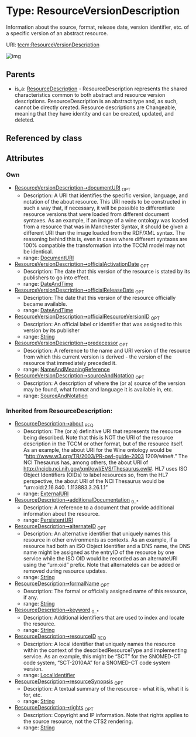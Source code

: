 
# Type: ResourceVersionDescription


Information about the source, format, release date, version identifier, etc. of a specific version of an abstract resource.

URI: [tccm:ResourceVersionDescription](https://hotecosystem.org/tccm/ResourceVersionDescription)


![img](http://yuml.me/diagram/nofunky;dir:TB/class/[Extension],[Annotation],[SourceAndNotation],[NameAndMeaningReference]<predecessor%200..1-++[ResourceVersionDescription&#124;documentURI:DocumentURI%20%3F;officialResourceVersionID:string%20%3F;officialReleaseDate:DateAndTime%20%3F;officialActivationDate:DateAndTime%20%3F;about(i):ExternalURI;resourceID(i):LocalIdentifier;formalName(i):string%20%3F;keyword(i):string%20*;resourceSynopsis(i):string%20%3F;additionalDocumentation(i):PersistentURI%20*;rights(i):string%20%3F;alternateID(i):string%20%3F],[SourceAndNotation]<sourceAndNotation%200..1-++[ResourceVersionDescription],[ResourceDescription]^-[ResourceVersionDescription],[ResourceDescription],[NameAndMeaningReference])

## Parents

 *  is_a: [ResourceDescription](ResourceDescription.md) - ResourceDescription represents the shared characteristics common to both abstract and resource version descriptions. ResourceDescription is an abstract type and, as such, cannot be directly created. Resource descriptions are Changeable, meaning that they have identity and can be created, updated, and deleted.

## Referenced by class


## Attributes


### Own

 * [ResourceVersionDescription➞documentURI](ResourceVersionDescription_documentURI.md)  <sub>OPT</sub>
    * Description: A URI that identifies the specific version, language, and notation of the about resource. This URI needs to be constructed in such a way that, if necessary, it will be possible to differentiate resource versions that were loaded from different document syntaxes. As an example, if an image of a wine ontology was loaded from a resource that was in Manchester Syntax, it should be given a different URI than the image loaded from the RDF/XML syntax. The reasoning behind this is, even in cases where different syntaxes are 100% compatible the transformation into the TCCM model may not be identical.
    * range: [DocumentURI](types/DocumentURI.md)
 * [ResourceVersionDescription➞officialActivationDate](ResourceVersionDescription_officialActivationDate.md)  <sub>OPT</sub>
    * Description: The date that this version of the resource is stated by its publishers to go into effect.
    * range: [DateAndTime](types/DateAndTime.md)
 * [ResourceVersionDescription➞officialReleaseDate](ResourceVersionDescription_officialReleaseDate.md)  <sub>OPT</sub>
    * Description: The date that this version of the resource officially became available.
    * range: [DateAndTime](types/DateAndTime.md)
 * [ResourceVersionDescription➞officialResourceVersionID](ResourceVersionDescription_officialResourceVersionID.md)  <sub>OPT</sub>
    * Description: An official label or identifier that was assigned to this version by its publisher
    * range: [String](types/String.md)
 * [ResourceVersionDescription➞predecessor](ResourceVersionDescription_predecessor.md)  <sub>OPT</sub>
    * Description: A reference to the name and URI version of the resource from which this current version is derived - the version of the resource that immediately preceded it.
    * range: [NameAndMeaningReference](NameAndMeaningReference.md)
 * [ResourceVersionDescription➞sourceAndNotation](ResourceVersionDescription_sourceAndNotation.md)  <sub>OPT</sub>
    * Description: A description of where the (or a) source of the version may be found, what format and language it is available in, etc.
    * range: [SourceAndNotation](SourceAndNotation.md)

### Inherited from ResourceDescription:

 * [ResourceDescription➞about](ResourceDescription_about.md)  <sub>REQ</sub>
    * Description: The (or a) definitive URI that represents the resource being described. Note that this is NOT the URI of the resource description in the TCCM or other format, but of the resource itself. As an example, the about URI for the Wine ontology would be “http://www.w3.org/TR/2003/PR-owl-guide-2003 1209/wine#.” The NCI Thesaurus has, among others, the about URI of http://ncicb.nci.nih.gov/xml/owl/EVS/Thesaurus.owl#. HL7 uses ISO Object Identifiers (OIDs) to label resources so, from the HL7 perspective, the about URI of the NCI Thesaurus would be “urn:oid:2.16.840. 1.113883.3.26.1.1”
    * range: [ExternalURI](types/ExternalURI.md)
 * [ResourceDescription➞additionalDocumentation](ResourceDescription_additionalDocumentation.md)  <sub>0..*</sub>
    * Description: A reference to a document that provide additional information about the resource.
    * range: [PersistentURI](types/PersistentURI.md)
 * [ResourceDescription➞alternateID](ResourceDescription_alternateID.md)  <sub>OPT</sub>
    * Description: An alternative identifier that uniquely names this resource in other environments as contexts. As an example, if a resource had both an ISO Object Identifier and a DNS name, the DNS name might be assigned as the entryID of the resource by one service while the ISO OID would be recorded as an alternateURI using the “urn:oid” prefix. Note that alternateIds can be added or removed during resource updates.
    * range: [String](types/String.md)
 * [ResourceDescription➞formalName](ResourceDescription_formalName.md)  <sub>OPT</sub>
    * Description: The formal or officially assigned name of this resource, if any.
    * range: [String](types/String.md)
 * [ResourceDescription➞keyword](ResourceDescription_keyword.md)  <sub>0..*</sub>
    * Description: Additional identifiers that are used to index and locate the resource.
    * range: [String](types/String.md)
 * [ResourceDescription➞resourceID](ResourceDescription_resourceID.md)  <sub>REQ</sub>
    * Description: A local identifier that uniquely names the resource within the context of the describedResourceType and implementing service. As an example, this might be “SCT” for the SNOMED-CT code system, “SCT-2010AA” for a SNOMED-CT code system version.
    * range: [LocalIdentifier](types/LocalIdentifier.md)
 * [ResourceDescription➞resourceSynopsis](ResourceDescription_resourceSynopsis.md)  <sub>OPT</sub>
    * Description: A textual summary of the resource - what it is, what it is for, etc.
    * range: [String](types/String.md)
 * [ResourceDescription➞rights](ResourceDescription_rights.md)  <sub>OPT</sub>
    * Description: Copyright and IP information. Note that rights applies to the source resource, not the CTS2 rendering.
    * range: [String](types/String.md)
